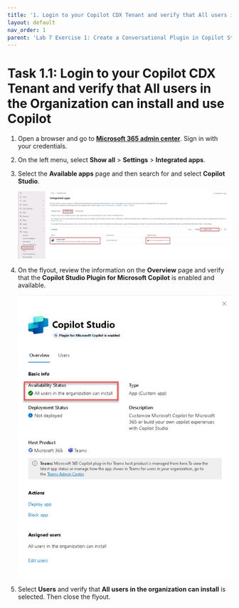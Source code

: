 ```yaml
---
title: '1. Login to your Copilot CDX Tenant and verify that All users in the Organization can install and use Copilot'
layout: default
nav_order: 1
parent: 'Lab 7 Exercise 1: Create a Conversational Plugin in Copilot Studio'
---
```


# Task 1.1: Login to your Copilot CDX Tenant and verify that All users in the Organization can install and use Copilot

 

1. Open a browser and go to [**Microsoft 365 admin center**](https://admin.microsoft.com "Microsoft 365 admin center"). Sign in with your credentials. 

 

1. On the left menu, select **Show all** > **Settings** > **Integrated apps**. 

 

1. Select the **Available apps** page and then search for and select **Copilot Studio**. 

 

    ![a2.jpg](../media/lab7/a2.jpg) 

 

1. On the flyout, review the information on the **Overview** page and verify that the **Copilot Studio Plugin for Microsoft Copilot** is enabled and available. 

 

    ![a3.jpg](../media/lab7/a3.jpg)     

 

1. Select **Users** and verify that **All users in the organization can install** is selected. Then close the flyout. 
